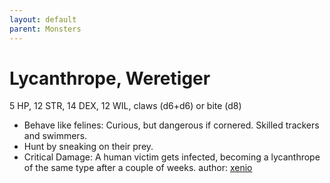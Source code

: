 ```yaml
---
layout: default
parent: Monsters
---
```

# Lycanthrope, Weretiger
5 HP, 12 STR, 14 DEX, 12 WIL, claws (d6+d6) or bite (d8)
- Behave like felines: Curious, but dangerous if cornered. Skilled trackers and swimmers.
- Hunt by sneaking on their prey.
- Critical Damage: A human victim gets infected, becoming a lycanthrope of the same type after a couple of weeks.
author: [xenio](https://xenioinabottle.blogspot.com)
